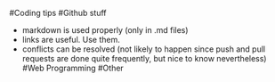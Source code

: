 #Coding tips
#Github stuff
 - markdown is used properly (only in .md files)
 - links are useful. Use them.
 - conflicts can be resolved (not likely to happen since push and pull requests are done quite frequently, but nice to know nevertheless)
#Web Programming
#Other
